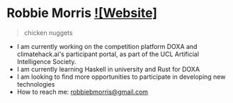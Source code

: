# Robbie Morris [![Website]](https://robbiemorris.com)
> chicken nuggets

- I am currently working on the competition platform DOXA and climatehack.ai's participant portal, as part of the UCL Artificial Intelligence Society.
- I am currently learning Haskell in university and Rust for DOXA
- I am looking to find more opportunities to participate in developing new technologies
- How to reach me: robbiebmorris@gmail.com

<!--
**robbiebmorris/robbiebmorris** is a ✨ _special_ ✨ repository because its `README.md` (this file) appears on your GitHub profile.

Here are some ideas to get you started:

- 🔭 I’m currently working on ...
- 🌱 I’m currently learning ...
- 👯 I’m looking to collaborate on ...
- 🤔 I’m looking for help with ...
- 💬 Ask me about ...
- 📫 How to reach me: ...
- 😄 Pronouns: ...
- ⚡ Fun fact: ...
-->
